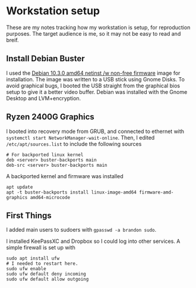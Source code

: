 # Workstation setup

These are my notes tracking how my workstation is setup, for reproduction purposes. The target audience is me, so it may not be easy to read and breif.

## Install Debian Buster

I used the [Debian 10.3.0 amd64 netinst /w non-free firmware](https://cdimage.debian.org/cdimage/unofficial/non-free/cd-including-firmware/10.3.0+nonfree/amd64/iso-cd/) image for installation. The image was written to a USB stick using Gnome Disks. To avoid graphical bugs, I booted the USB straight from the graphical bios setup to give it a better video buffer. Debian was installed with the Gnome Desktop and LVM+encryption.

## Ryzen 2400G Graphics

I booted into recovery mode from GRUB, and connected to ethernet with `systemctl start NetworkManager-wait-online`. Then, I edited `/etc/apt/sources.list` to include the following sources
```
# For backported linux kernel
deb <server> buster-backports main
deb-src <server> buster-backports main
```
A backported kernel and firmware was installed
```
apt update
apt -t buster-backports install linux-image-amd64 firmware-amd-graphics amd64-microcode

```

## First Things

I added main users to sudoers with `gpasswd -a brandon sudo`.

I installed KeePassXC and Dropbox so I could log into other services. A simple firewall is set up with
```
sudo apt install ufw
# I needed to restart here.
sudo ufw enable
sudo ufw default deny incoming
sudo ufw default allow outgoing
```